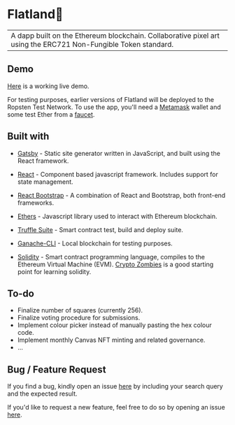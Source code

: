 <!-- # ![WebApp](https://iharsh234.github.io/WebApp/images/demo/demo_landing.JPG) -->

# Flatland🎨

<table>
<tr>
<td>
  A dapp built on the Ethereum blockchain. Collaborative pixel art using the ERC721 Non-Fungible Token standard.
</td>
</tr>
</table>

## Demo

[Here](https://flatland.gq) is a working live demo.

For testing purposes, earlier versions of Flatland will be deployed to the Ropsten Test Network. To use the app, you'll need a [Metamask](https://metamask.io/) wallet and some test Ether from a [faucet](https://faucet.ropsten.be/).

## Built with

- [Gatsby](https://www.gatsbyjs.com/) - Static site generator written in JavaScript, and built using the React framework.

- [React](https://reactjs.org/) - Component based javascript framework. Includes support for state management.

- [React Bootstrap](https://react-bootstrap.github.io/) - A combination of React and Bootstrap, both front-end frameworks.

- [Ethers](https://docs.ethers.io/v5/) - Javascript library used to interact with Ethereum blockchain.

- [Truffle Suite](https://www.trufflesuite.com/) - Smart contract test, build and deploy suite. 

- [Ganache-CLI](https://www.trufflesuite.com/docs/ganache/overview) - Local blockchain for testing purposes.

- [Solidity](https://docs.soliditylang.org/en/v0.8.2/) - Smart contract programming language, compiles to the Ethereum Virtual Machine (EVM). [Crypto Zombies](https://cryptozombies.io/) is a good starting point for learning solidity.

## To-do

- Finalize number of squares (currently 256).
- Finalize voting procedure for submissions.
- Implement colour picker instead of manually pasting the hex colour code.
- Implement monthly Canvas NFT minting and related governance.
- ...

## Bug / Feature Request

If you find a bug, kindly open an issue [here](https://github.com/emilioziniades/flatland/issues/new) by including your search query and the expected result.

If you'd like to request a new feature, feel free to do so by opening an issue [here](https://github.com/emilioziniades/flatland/issues/new). 